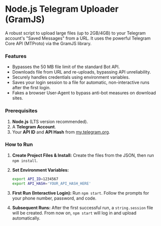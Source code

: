 # Node.js Telegram Uploader (GramJS)

A robust script to upload large files (up to 2GB/4GB) to your Telegram account's "Saved Messages" from a URL. It uses the powerful Telegram Core API (MTProto) via the GramJS library.

### Features
- Bypasses the 50 MB file limit of the standard Bot API.
- Downloads file from URL and re-uploads, bypassing API unreliability.
- Securely handles credentials using environment variables.
- Saves your login session to a file for automatic, non-interactive runs after the first login.
- Fakes a browser User-Agent to bypass anti-bot measures on download sites.

### Prerequisites
1.  **Node.js** (LTS version recommended).
2.  A **Telegram Account**.
3.  Your **API ID** and **API Hash** from [my.telegram.org](https://my.telegram.org).

### How to Run

1.  **Create Project Files & Install:**
    Create the files from the JSON, then run `npm install`.

2.  **Set Environment Variables:**
    ```bash
    export API_ID=1234567
    export API_HASH='YOUR_API_HASH_HERE'
    ```

3.  **First Run (Interactive Login):**
    Run `npm start`. Follow the prompts for your phone number, password, and code.

4.  **Subsequent Runs:**
    After the first successful run, a `string.session` file will be created. From now on, `npm start` will log in and upload automatically.
